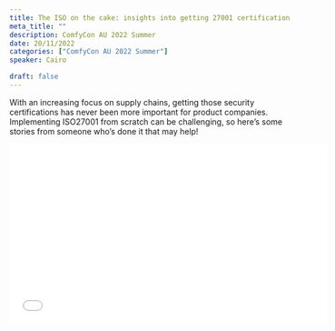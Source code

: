 ```yaml
---
title: The ISO on the cake: insights into getting 27001 certification
meta_title: ""
description: ComfyCon AU 2022 Summer
date: 20/11/2022
categories: ["ComfyCon AU 2022 Summer"]
speaker: Cairo

draft: false
---
```

With an increasing focus on supply chains, getting those security certifications has never been more important for product companies. Implementing ISO27001 from scratch can be challenging, so here’s some stories from someone who’s done it that may help! 

<iframe width="560" height="315" src="None" title="YouTube video player" frameborder="0" allow="accelerometer; autoplay; clipboard-write; encrypted-media; gyroscope; picture-in-picture; web-share" allowfullscreen></iframe>